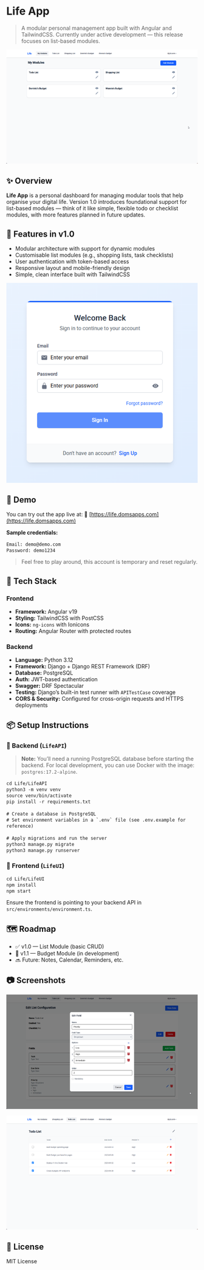 # Life App

> A modular personal management app built with Angular and TailwindCSS.
> Currently under active development — this release focuses on list-based modules.

![Dashboard Screenshot](screenshots/dashboard.png)

## ✨ Overview

**Life App** is a personal dashboard for managing modular tools that help organise your digital life.
Version 1.0 introduces foundational support for list-based modules — think of it like simple, flexible todo or checklist modules, with more features planned in future updates.

## 🔧 Features in v1.0

- Modular architecture with support for dynamic modules
- Customisable list modules (e.g., shopping lists, task checklists)
- User authentication with token-based access
- Responsive layout and mobile-friendly design
- Simple, clean interface built with TailwindCSS

![Login Screenshot](screenshots/login.png)

## 🧪 Demo

You can try out the app live at:
🔗 [https://life.domsapps.com](https://life.domsapps.com)

**Sample credentials:**
~~~
Email: demo@demo.com
Password: demo1234
~~~

> Feel free to play around, this account is temporary and reset regularly.

## 🧱 Tech Stack

### Frontend

- **Framework:** Angular v19
- **Styling:** TailwindCSS with PostCSS
- **Icons:** `ng-icons` with Ionicons
- **Routing:** Angular Router with protected routes

### Backend

- **Language:** Python 3.12
- **Framework:** Django + Django REST Framework (DRF)
- **Database:** PostgreSQL
- **Auth:** JWT-based authentication
- **Swagger:** DRF Spectacular
- **Testing:** Django’s built-in test runner with `APITestCase` coverage
- **CORS & Security:** Configured for cross-origin requests and HTTPS deployments

## 📦 Setup Instructions

### 🔹 Backend (`LifeAPI`)

> **Note:** You’ll need a running PostgreSQL database before starting the backend.
> For local development, you can use Docker with the image: `postgres:17.2-alpine`.

~~~
cd Life/LifeAPI
python3 -m venv venv
source venv/bin/activate
pip install -r requirements.txt

# Create a database in PostgreSQL
# Set environment variables in a `.env` file (see .env.example for reference)

# Apply migrations and run the server
python3 manage.py migrate
python3 manage.py runserver

~~~

### 🔹 Frontend (`LifeUI`)

~~~
cd Life/LifeUI
npm install
npm start
~~~

Ensure the frontend is pointing to your backend API in `src/environments/environment.ts`.

## 🗺️ Roadmap

- ✅ v1.0 — List Module (basic CRUD)
- 🚧 v1.1 — Budget Module (in development)
- 🔜 Future: Notes, Calendar, Reminders, etc.

## 📷 Screenshots

![List module Configuration Screenshot](screenshots/list-module-configuration.png)

![List module Data Screenshot](screenshots/list-module-data.png)


## 📄 License

MIT License
